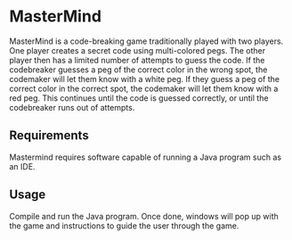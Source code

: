 # MasterMind

MasterMind is a code-breaking game traditionally played with two players. One player creates a secret code using multi-colored pegs. The other player then has a limited number of attempts to guess the code. If the codebreaker guesses a peg of the correct color in the wrong spot, the codemaker will let them know with a white peg. If they guess a peg of the correct color in the correct spot, the codemaker will let them know with a red peg. This continues until the code is guessed correctly, or until the codebreaker runs out of attempts.


## Requirements

Mastermind requires software capable of running a Java program such as an IDE.


## Usage

Compile and run the Java program. Once done, windows will pop up with the game and instructions to guide the user through the game.
